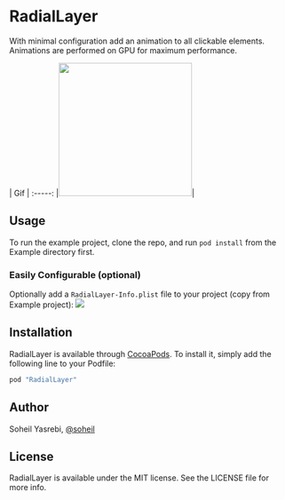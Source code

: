# RadialLayer

With minimal configuration add an animation to all clickable elements. Animations are performed on GPU for maximum performance.

| Gif |
:-----:
|<img src="http://i.imgur.com/qIBtblE.gif" width="240"/>|

## Usage

To run the example project, clone the repo, and run `pod install` from the Example directory first.


### Easily Configurable (optional)
Optionally add a `RadialLayer-Info.plist` file to your project (copy from Example project):
![](http://i.imgur.com/Nij27IF.png)

## Installation

RadialLayer is available through [CocoaPods](http://cocoapods.org). To install
it, simply add the following line to your Podfile:

```ruby
pod "RadialLayer"
```

## Author

Soheil Yasrebi, [@soheil](https://twitter.com/soheil)

## License

RadialLayer is available under the MIT license. See the LICENSE file for more info.
